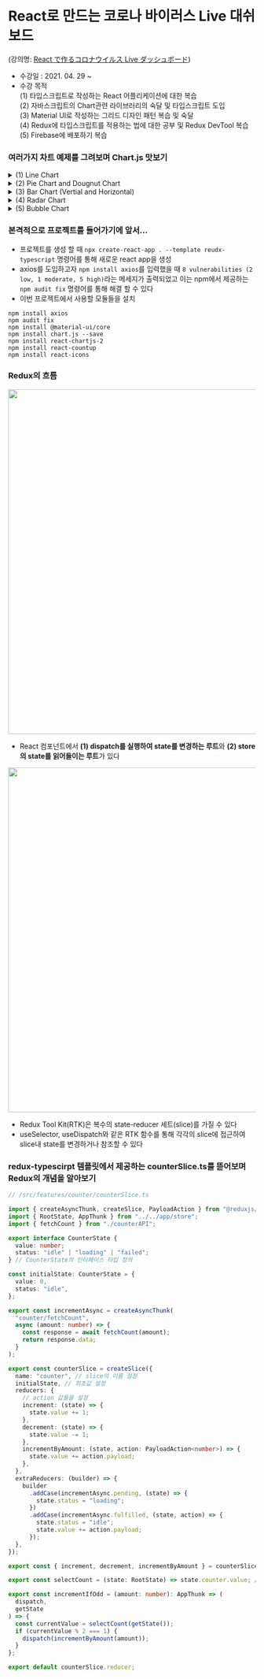 # React로 만드는 코로나 바이러스 Live 대쉬보드

(강의명: [React で作るコロナウイルス Live ダッシュボード](https://www.udemy.com/course/covid-19-react-live/))

- 수강일 : 2021. 04. 29 ~
- 수강 목적<br/>
  (1) 타입스크립트로 작성하는 React 어플리케이션에 대한 복습 <br/>
  (2) 자바스크립트의 Chart관련 라이브러리의 숙달 및 타입스크립트 도입<br/>
  (3) Material UI로 작성하는 그리드 디자인 패턴 복습 및 숙달<br/>
  (4) Redux에 타입스크립트를 적용하는 법에 대한 공부 및 Redux DevTool 복습<br/>
  (5) Firebase에 배포하기 복습<br/>

### 여러가지 차트 예제를 그려보며 Chart.js 맛보기

<details>
<summary>(1) Line Chart</summary>
<div markdown="1-1">

<br/>
<image src="https://user-images.githubusercontent.com/67398691/116504620-abeeb800-a8f3-11eb-9e6a-18945b961cf7.png" alt="line chart" width="600px" />

```typescript
import React from "react";
import { Line } from "react-chartjs-2";
import { ChartData } from "chart.js";

const data: ChartData = {
  labels: ["Mon", "Tue", "Wed", "Thu", "Fri", "Sat", "Sun"],
  datasets: [
    {
      label: "Demo Line Plot",
      data: [5, 6, 9, 15, 30, 40, 80],
      fill: true,
      backgroundColor: "#008080",
      borderColor: "#7fffd4",
      pointBorderWidth: 10,
    },
  ],
};

const LinePlot = () => {
  return (
    <div>
      <Line data={data} type="line" />
    </div>
  );
}; // react-chartjs-2의 컴포넌트는 data값과 type값이 반드시 필요함

export default LinePlot;
```

</div>
</details>

<details>
<summary>(2) Pie Chart and Dougnut Chart</summary>
<div markdown="1-2">
  
<br/>
<image src="https://user-images.githubusercontent.com/67398691/116504749-038d2380-a8f4-11eb-9de2-4c7c36da6e2c.PNG" alt="pie chart" width="600px" />
<image src="https://user-images.githubusercontent.com/67398691/116504766-10117c00-a8f4-11eb-82d0-d4d5839156d4.png" alt="pie chart" width="600px" />

```typescript
import React from "react";
import { Pie, Doughnut } from "react-chartjs-2";
import { ChartData } from "chart.js";

const data: ChartData = {
  labels: ["Windows", "Mac", "Linux"],
  datasets: [
    {
      label: "OS Percentage",
      data: [90, 7, 3],
      backgroundColor: ["#4169e1", "#ff1493", "#FFCE56"],
      hoverBackgroundColor: ["#36A2EB", "FF6384", "FFCE56"],
      borderColor: ["transparent", "transparent", "transparent"],
      pointBorderWidth: 10,
    },
  ],
};

const PiePlot: React.FC = () => {
  return (
    <div>
      <Pie data={data} type="pie" />
      <Doughnut data={data} type="doughnut" />
    </div>
  );
};

export default PiePlot;
```

</div>
</details>

<details>
<summary>(3) Bar Chart (Vertial and Horizontal)</summary>
<div markdown="1-3">

<br/>
<image src="https://user-images.githubusercontent.com/67398691/116504726-f839f800-a8f3-11eb-8c58-6739f2709515.png" alt=" chart" width="600px" />

```typescript
import React from "react";
import { Bar } from "react-chartjs-2";
import { ChartData } from "chart.js";

const data: ChartData = {
  labels: ["Mon", "Tue", "Wed", "Thu", "Fri", "Sat", "Sun"],
  datasets: [
    {
      label: "Demo Bar Plot",
      backgroundColor: "#20b2aa",
      borderColor: "transparent",
      hoverBackgroundColor: "#5f9ea0",
      data: [50, 30, 70, 15, 50, 0, 100],
    },
  ],
};
const options = {
  indexAxis: "y",
};

const BarPlot: React.FC = () => {
  return (
    <div>
      <Bar data={data} type="bar" />
      <Bar data={data} type="bar" options={options} />
    </div>
  );
};

export default BarPlot;
```

</div>
</details>

<details>
<summary>(4) Radar Chart</summary>
<div markdown="1-4">
 
<br/>
<image src="https://user-images.githubusercontent.com/67398691/116504707-ea847280-a8f3-11eb-96ad-bc6a3eb70708.png" alt="radar chart" width="600px" />

```typescript
import React from "react";
import { Radar } from "react-chartjs-2";
import { ChartData } from "chart.js";

const data: ChartData = {
  labels: [
    "React",
    "Vue",
    "Angular",
    "JavaScript",
    "TypeScript",
    "Redux",
    "REST API",
  ],
  datasets: [
    {
      label: "Person A",
      backgroundColor: "rgba(179, 181, 198, 0.2)",
      borderColor: "#008b8b",
      pointBackgroundColor: "#008b8b",
      pointBorderColor: "#fff",
      data: [100, 50, 30, 90, 50, 70, 40],
    },
    {
      label: "Person B",
      backgroundColor: "rgba(179, 181, 198, 0.2)",
      borderColor: "#ff1493",
      pointBackgroundColor: "#ff1493",
      pointBorderColor: "#fff",
      data: [10, 30, 100, 10, 100, 70, 60],
    },
  ],
};

const RadarPlot: React.FC = () => {
  return (
    <div>
      <Radar type="radar" data={data} />
    </div>
  );
};

export default RadarPlot;
```

</div>
</details>

<details>
<summary>(5) Bubble Chart</summary>
<div markdown="1-5">
<br/>
<image src="https://user-images.githubusercontent.com/67398691/116535415-b1adc300-a91e-11eb-901b-ac6c8ea20044.png" alt="bubble chart" width="600px" />

```typescript
import React from "react";
import { Bubble } from "react-chartjs-2";
import { ChartData } from "chart.js";

const data: ChartData = {
  datasets: [
    {
      label: "React",
      backgroundColor: "#4169e1",
      borderColor: "transparent",
      data: [{ x: 20, y: 866, r: 107.0 }],
    },
    {
      label: "Angular",
      backgroundColor: "#c71585",
      borderColor: "transparent",
      data: [{ x: 30, y: 389, r: 5.8 }],
    },
    {
      label: "Vue",
      backgroundColor: "#008080",
      borderColor: "transparent",
      data: [{ x: 10, y: 749, r: 23.6 }],
    },
  ],
};

const options = {
  title: {
    display: true,
    fontSize: 18,
    text: "NPM Downloads comparison (global)",
  },
  scales: {
    y: {
      scaleLabel: {
        display: true,
        labelString: "Number of job offer in LinkedInt (Japan)",
        fontSize: 18,
      },
      ticks: {
        min: 0,
        max: 2000,
        fontSize: 14,
      },
    },
    x: {
      scaleLabel: {
        display: true,
        labelString: "Learning Cost",
        fontSize: 18,
      },
      ticks: {
        min: 5,
        max: 35,
        fontSize: 14,
      },
    },
  },
};

const BubblePlot: React.FC = () => {
  return (
    <div>
      <Bubble data={data} type="bubble" options={options} />
    </div>
  );
};

export default BubblePlot;
```

</div>
</details>

### 본격적으로 프로젝트를 들어가기에 앞서...

- 프로젝트를 생성 할 때 `npx create-react-app . --template reudx-typescript` 명령어를 통해 새로운 react app을 생성
- axios를 도입하고자 `npm install axios`를 입력했을 때 `8 vulnerabilities (2 low, 1 moderate, 5 high)`라는 메세지가 출력되었고 이는 npm에서 제공하는 `npm audit fix` 명령어를 통해 해결 할 수 있다
- 이번 프로젝트에서 사용할 모듈들을 설치

```
npm install axios
npm audit fix
npm install @material-ui/core
npm install chart.js --save
npm install react-chartjs-2
npm install react-countup
npm install react-icons
```

### Redux의 흐름

<img src="https://user-images.githubusercontent.com/67398691/116842721-7a8a2b00-ac18-11eb-82ce-1721fd1edce9.jpg" width="700" />

- React 컴포넌트에서 **(1) dispatch를 실행하여 state를 변경하는 루트**와 **(2) store의 state를 읽어들이는 루트**가 있다

<img src="https://user-images.githubusercontent.com/67398691/116842751-942b7280-ac18-11eb-8712-c8ba2de36439.jpg" width="700" />

- Redux Tool Kit(RTK)은 복수의 state-reducer 세트(slice)를 가질 수 있다
- useSelector, useDispatch와 같은 RTK 함수를 통해 각각의 slice에 접근하여 slice내 state를 변경하거나 참조할 수 있다

### redux-typescirpt 템플릿에서 제공하는 counterSlice.ts를 뜯어보며 Redux의 개념을 알아보기

```typescript
// /src/features/counter/counterSlice.ts

import { createAsyncThunk, createSlice, PayloadAction } from "@reduxjs/toolkit";
import { RootState, AppThunk } from "../../app/store";
import { fetchCount } from "./counterAPI";

export interface CounterState {
  value: number;
  status: "idle" | "loading" | "failed";
} // CounterState의 인터페이스 타입 정의

const initialState: CounterState = {
  value: 0,
  status: "idle",
};

export const incrementAsync = createAsyncThunk(
  "counter/fetchCount",
  async (amount: number) => {
    const response = await fetchCount(amount);
    return response.data;
  }
);

export const counterSlice = createSlice({
  name: "counter", // slice의 이름 설정
  initialState, // 최초값 설정
  reducers: {
    // action 값들을 설정
    increment: (state) => {
      state.value += 1;
    },
    decrement: (state) => {
      state.value -= 1;
    },
    incrementByAmount: (state, action: PayloadAction<number>) => {
      state.value += action.payload;
    },
  },
  extraReducers: (builder) => {
    builder
      .addCase(incrementAsync.pending, (state) => {
        state.status = "loading";
      })
      .addCase(incrementAsync.fulfilled, (state, action) => {
        state.status = "idle";
        state.value += action.payload;
      });
  },
});

export const { increment, decrement, incrementByAmount } = counterSlice.actions; // 컴포넌트에서 사용할 수 있도록 export

export const selectCount = (state: RootState) => state.counter.value; // 컴포넌트에서 state 값을 참조하기 위한 함수

export const incrementIfOdd = (amount: number): AppThunk => (
  dispatch,
  getState
) => {
  const currentValue = selectCount(getState());
  if (currentValue % 2 === 1) {
    dispatch(incrementByAmount(amount));
  }
};

export default counterSlice.reducer;
```
